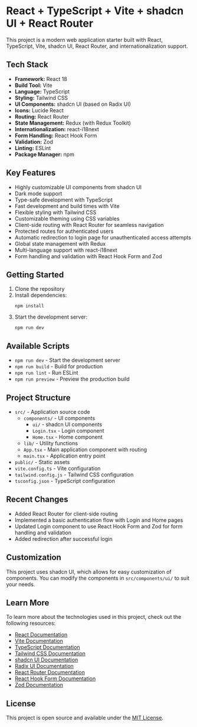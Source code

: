 # React + TypeScript + Vite + shadcn UI + React Router

This project is a modern web application starter built with React, TypeScript, Vite, shadcn UI, React Router, and internationalization support.
## Tech Stack

- **Framework:** React 18
- **Build Tool:** Vite
- **Language:** TypeScript
- **Styling:** Tailwind CSS
- **UI Components:** shadcn UI (based on Radix UI)
- **Icons:** Lucide React
- **Routing:** React Router
- **State Management:** Redux (with Redux Toolkit)
- **Internationalization:** react-i18next
- **Form Handling:** React Hook Form
- **Validation:** Zod
- **Linting:** ESLint
- **Package Manager:** npm

## Key Features

- Highly customizable UI components from shadcn UI
- Dark mode support
- Type-safe development with TypeScript
- Fast development and build times with Vite
- Flexible styling with Tailwind CSS
- Customizable theming using CSS variables
- Client-side routing with React Router for seamless navigation
- Protected routes for authenticated users
- Automatic redirection to login page for unauthenticated access attempts
- Global state management with Redux
- Multi-language support with react-i18next
- Form handling and validation with React Hook Form and Zod

## Getting Started

1. Clone the repository
2. Install dependencies:
   ```
   npm install
   ```
3. Start the development server:
   ```
   npm run dev
   ```

## Available Scripts

- `npm run dev` - Start the development server
- `npm run build` - Build for production
- `npm run lint` - Run ESLint
- `npm run preview` - Preview the production build

## Project Structure

- `src/` - Application source code
  - `components/` - UI components
    - `ui/` - shadcn UI components
    - `Login.tsx` - Login component
    - `Home.tsx` - Home component
  - `lib/` - Utility functions
  - `App.tsx` - Main application component with routing
  - `main.tsx` - Application entry point
- `public/` - Static assets
- `vite.config.ts` - Vite configuration
- `tailwind.config.js` - Tailwind CSS configuration
- `tsconfig.json` - TypeScript configuration

## Recent Changes

- Added React Router for client-side routing
- Implemented a basic authentication flow with Login and Home pages
- Updated Login component to use React Hook Form and Zod for form handling and validation
- Added redirection after successful login

## Customization

This project uses shadcn UI, which allows for easy customization of components. You can modify the components in `src/components/ui/` to suit your needs.

## Learn More

To learn more about the technologies used in this project, check out the following resources:

- [React Documentation](https://reactjs.org/)
- [Vite Documentation](https://vitejs.dev/)
- [TypeScript Documentation](https://www.typescriptlang.org/)
- [Tailwind CSS Documentation](https://tailwindcss.com/)
- [shadcn UI Documentation](https://ui.shadcn.com/)
- [Radix UI Documentation](https://www.radix-ui.com/)
- [React Router Documentation](https://reactrouter.com/)
- [React Hook Form Documentation](https://react-hook-form.com/)
- [Zod Documentation](https://zod.dev/)

## License

This project is open source and available under the [MIT License](LICENSE).
